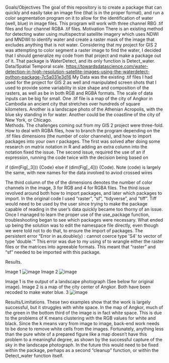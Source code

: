 Goals/Objectives
The goal of this repository is to create a package that can quickly and easily take an image fine (that is in the proper format), and run a color segmentation program on it to allow for the identification of water (well, blue) in image files. This program will work with three channel RBG .tif files and four channel RGBA .tif files.
Motivation
There is an existing method for detecting water using multispectral satellite imagery which uses NDWI and MNDWI to identify water and create a raster mask of the image that excludes anything that is not water. Considering that my project for GIS 2 was attempting to color segment a raster image to find the water, I decided that I should generalize my code from that project and make a package out of it. That package is WaterDetect, and its only function is Detect_water. 
Data/Spatial Temporal scale. 
https://towardsdatascience.com/water-detection-in-high-resolution-satellite-images-using-the-waterdetect-python-package-7c5a031e3d16
My Data was the existing .tif files I had used for the project for GIS 2 as well and manipulated screen shots that I used to provide some variability in size shape and composition of the rasters, as well as be in both RGB and RGBA formats. The scale of data inputs can be big for small. One .tif file is a map of the city of Angkor in Cambodia an ancient city that stretches over hundreds of square kilometers. Another is a landscape photo of the Athenian Acropolis, with the blue sky standing in for water. Another could be the coastline of the city of New York, or Chicago.  
Methods. 
The challenges coming out from my GIS 2 project were three-fold. How to deal with RGBA files, how to branch the program depending on the .tif files dimensions (the number of color channels), and how to import packages into your own  r packages. The first was solved after doing some research on  matrix notation in R and adding an extra column into the notation fixed the issue. The second issue, required the use of an if expression, running the code twice with the decision being based on 

if (dim(Fig[,,3])) {Code} else if (dim(Fig[,,4])) {Code).
Note (code) is largely the same, with new names for the data involved to aviod crossed wires

The third column of the of the dimensions denotes the number of color channels in the image, 3 for RGB and 4 for RGBA files. The third issue revolved around both how to import packages, and later which packages to import. In the original code I used “raster”, “sf”, “tidyverse”, and “tiff”. Tiff would need to be used by the user since trying to make the package capable of reading in the user’s data quickly became too thorny of an issue. Once I managed to learn the  proper use of the use_package function, troubleshooting began to see which packages were necessary. What ended up being the solution was to edit the namespace file directly, even though we were told not to do that, to ensure the import of packages. The persistent error 
“Error in as.double(y) : cannot coerce type 'S4' to vector of type 'double.'”
 This error was due to my using sf to wrangle either the raster files or the matrices into agreeable formats. This meant that “raster” and “sf” needed to be imported with this package. 
	

Results. 
 
Image 1 ![image](https://user-images.githubusercontent.com/82319965/120856253-8cc7f380-c54d-11eb-9c03-d07baca31179.png)
Image 2 ![image](https://user-images.githubusercontent.com/82319965/120856265-92253e00-c54d-11eb-8079-13ee480a9283.png)


Image 1 is the output of a landscape photograph (See below for original image). Image 2 is a map of the city center of Angkor. Both have been recoded to make water blue.
3 ![image](https://user-images.githubusercontent.com/82319965/120856364-be40bf00-c54d-11eb-8d7a-ddf51f65e04b.png)


Results/Limitations. 
These two examples show that the work is largely successful, but it struggles with white space. In the map of Angkor, much of the green in the bottom third of the image is in fact white space. This is due to the problems of K means clustering with the RGB values for white and black. Since the k means vary from image to image, back-end work needs to be done to remove white cells from the images. Fortunately, anything less than the pure white of a prepared figure like a map doesn’t have this problem to a meaningful degree, as shown by the successful capture of the sky in the landscape photograph. In the future this would need to be fixed within the package, perhaps as a second “cleanup” function, or within the Detect_water function itself. 
